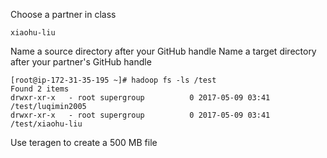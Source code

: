 Choose a partner in class
```
xiaohu-liu
```

Name a source directory after your GitHub handle
Name a target directory after your partner's GitHub handle
```
[root@ip-172-31-35-195 ~]# hadoop fs -ls /test
Found 2 items
drwxr-xr-x   - root supergroup          0 2017-05-09 03:41 /test/luqimin2005
drwxr-xr-x   - root supergroup          0 2017-05-09 03:41 /test/xiaohu-liu
```

Use teragen to create a 500 MB file

